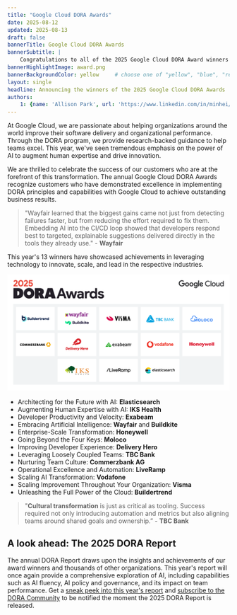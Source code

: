 ```yaml
---
title: "Google Cloud DORA Awards"
date: 2025-08-12
updated: 2025-08-13
draft: false
bannerTitle: Google Cloud DORA Awards
bannerSubtitle: |
    Congratulations to all of the 2025 Google Cloud DORA Award winners!
bannerHighlightImage: award.png
bannerBackgroundColor: yellow     # choose one of "yellow", "blue", "red", "purple"
layout: single
headline: Announcing the winners of the 2025 Google Cloud DORA Awards
authors:
    1: {name: 'Allison Park', url: 'https://www.linkedin.com/in/minhei/'}
---
```


At Google Cloud, we are passionate about helping organizations around the world improve their software delivery and organizational performance. Through the DORA program, we provide research-backed guidance to help teams excel. This year, we've seen tremendous emphasis on the power of AI to augment human expertise and drive innovation.

We are thrilled to celebrate the success of our customers who are at the forefront of this transformation. The annual Google Cloud DORA Awards recognize customers who have demonstrated excellence in implementing DORA principles and capabilities with Google Cloud to achieve outstanding business results.

> "Wayfair learned that the biggest gains came not just from detecting failures faster, but from reducing the effort required to fix them. Embedding AI into the CI/CD loop showed that developers respond best to targeted, explainable suggestions delivered directly in the tools they already use." - **Wayfair**

This year's 13 winners have showcased achievements in leveraging technology to innovate, scale, and lead in the respective industries.

![2025 Google Cloud DORA Award Winners](dora-award-winners-2025.png)

* Architecting for the Future with AI: **Elasticsearch**
* Augmenting Human Expertise with AI: **IKS Health**
* Developer Productivity and Velocity: **Exabeam**
* Embracing Artificial Intelligence: **Wayfair** and **Buildkite**
* Enterprise-Scale Transformation: **Honeywell**
* Going Beyond the Four Keys: **Moloco**
* Improving Developer Experience: **Delivery Hero**
* Leveraging Loosely Coupled Teams: **TBC Bank**
* Nurturing Team Culture: **Commerzbank AG**
* Operational Excellence and Automation: **LiveRamp**
* Scaling AI Transformation: **Vodafone**
* Scaling Improvement Throughout Your Organization: **Visma**
* Unleashing the Full Power of the Cloud: **Buildertrend**

> "**Cultural transformation** is just as critical as tooling. Success required not only introducing automation and metrics but also aligning teams around shared goals and ownership.” - **TBC Bank**

## A look ahead: The 2025 DORA Report

The annual DORA Report draws upon the insights and achievements of our award winners and thousands of other organizations. This year's report will once again provide a comprehensive exploration of AI, including capabilities such as AI fluency, AI policy and governance, and its impact on team performance. Get a [sneak peek into this year's report](/research/2025/) and [subscribe to the DORA Community](https://dora.community/) to be notified the moment the 2025 DORA Report is released.
